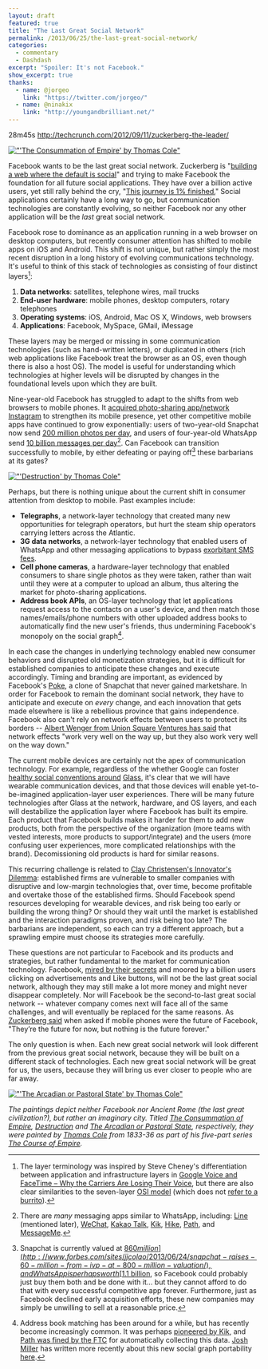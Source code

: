 ```yaml
---
layout: draft
featured: true
title: "The Last Great Social Network"
permalink: /2013/06/25/the-last-great-social-network/
categories:
  - commentary
  - Dashdash
excerpt: "Spoiler: It's not Facebook."
show_excerpt: true
thanks:
  - name: @jorgeo
    link: "https://twitter.com/jorgeo/"
  - name: @ninakix
    link: "http://youngandbrilliant.net/"
---
```


28m45s http://techcrunch.com/2012/09/11/zuckerberg-the-leader/

[!["'The Consummation of Empire' by Thomas Cole"](/images/2013/06/The_Course_of_Empire_Consummation_Thomas_Cole_1835_1836.jpg)](http://en.wikipedia.org/wiki/File:The_Course_of_Empire_Consummation_Thomas_Cole_1835_1836.jpeg)

Facebook wants to be the last great social network. Zuckerberg is "[building a web where the default is social][0]" and trying to make Facebook the foundation for all future social applications. They have over a billion active users, yet still rally behind the cry, "[This journey is 1% finished.][1]" Social applications certainly have a long way to go, but communication technologies are constantly evolving, so neither Facebook nor any other application will be the *last* great social network.

Facebook rose to dominance as an application running in a web browser on desktop computers, but recently consumer attention has shifted to mobile apps on iOS and Android. This shift is not unique, but rather simply the most recent disruption in a long history of evolving communications technology. It's useful to think of this stack of technologies as consisting of four distinct layers[^1]:

 1. **Data networks**: satellites, telephone wires, mail trucks
 2. **End-user hardware**: mobile phones, desktop computers, rotary telephones
 3. **Operating systems**: iOS, Android, Mac OS X, Windows, web browsers
 4. **Applications**: Facebook, MySpace, GMail, iMessage

These layers may be merged or missing in some communication technologies (such as hand-written letters), or duplicated in others (rich web applications like Facebook treat the browser as an OS, even though there is also a host OS). The model is useful for understanding which technologies at higher levels will be disrupted by changes in the foundational levels upon which they are built.
 
Nine-year-old Facebook has struggled to adapt to the shifts from web browsers to mobile phones. It [acquired photo-sharing app/network Instagram][2] to strengthen its mobile presence, yet other competitive mobile apps have continued to grow exponentially: users of two-year-old Snapchat now send [200 million photos per day][3], and users of four-year-old WhatsApp send [10 billion messages per day][4][^2]. Can Facebook can transition successfully to mobile, by either defeating or paying off[^3] these barbarians at its gates?

[!["'Destruction' by Thomas Cole"](/images/2013/06/Cole_Thomas_The_Course_of_Empire_Destruction_1836.jpg)](http://en.wikipedia.org/wiki/File:Cole_Thomas_The_Course_of_Empire_Destruction_1836.jpg)

Perhaps, but there is nothing unique about the current shift in consumer attention from desktop to mobile. Past examples include:

 * **Telegraphs**, a network-layer technology that created many new opportunities for telegraph operators, but hurt the steam ship operators carrying letters across the Atlantic.
 * **3G data networks**, a network-layer technology that enabled users of WhatsApp and other messaging applications to bypass [exorbitant SMS fees][5].
 * **Cell phone cameras**, a hardware-layer technology that enabled consumers to share single photos as they were taken, rather than wait until they were at a computer to upload an album, thus altering the market for photo-sharing applications.
 * **Address book APIs**, an OS-layer technology that let applications request access to the contacts on a user's device, and then match those names/emails/phone numbers with other uploaded address books to automatically find the new user's friends, thus undermining Facebook's monopoly on the social graph[^4].

In each case the changes in underlying technology enabled new consumer behaviors and disrupted old monetization strategies, but it is difficult for established companies to anticipate these changes and execute accordingly. Timing and branding are important, as evidenced by Facebook's [Poke][6], a clone of Snapchat that never gained marketshare. In order for Facebook to remain the dominant social network, they have to anticipate and execute on *every* change, and each innovation that gets made elsewhere is like a rebellious province that gains independence. Facebook also can't rely on network effects between users to protect its borders -- [Albert Wenger from Union Square Ventures has said][7] that network effects "work very well on the way up, but they also work very well on the way down."

The current mobile devices are certainly not the apex of communication technology. For example, regardless of the whether Google can foster [healthy social conventions around][8] [Glass][9], it's clear that we will have wearable communication devices, and that those devices will enable yet-to-be-imagined application-layer user experiences. There will be many future technologies after Glass at the network, hardware, and OS layers, and each will destabilize the application layer where Facebook has built its empire. Each product that Facebook builds makes it harder for them to add new products, both from the perspective of the organization (more teams with vested interests, more products to support/integrate) and the users (more confusing user experiences, more complicated relationships with the brand). Decomissioning old products is hard for similar reasons.

This recurring challenge is related to [Clay Christensen's Innovator's Dilemma][10]: established firms are vulnerable to smaller companies with disruptive and low-margin technologies that, over time, become profitable and overtake those of the established firms. Should Facebook spend resources developing for wearable devices, and risk being too early or building the wrong thing? Or should they wait until the market is established and the interaction paradigms proven, and risk being too late? The barbarians are independent, so each can try a different approach, but a sprawling empire must choose its strategies more carefully.

These questions are not particular to Facebook and its products and strategies, but rather fundamental to the market for communication technology. Facebook, [mired by their secrets][11] and moored by a billion users clicking on advertisements and Like buttons, will not be the last great social network, although they may still make a lot more money and might never disappear completely. Nor will Facebook be the second-to-last great social network -- whatever company comes next will face all of the same challenges, and will eventually be replaced for the same reasons. As [Zuckerberg said][12] when asked if mobile phones were the future of Facebook, "They’re the future for now, but nothing is the future forever."

The only question is when. Each new great social network will look different from the previous great social network, because they will be built on a different stack of technologies. Each new great social network will be great for us, the users, because they will bring us ever closer to people who are far away.

[!["'The Arcadian or Pastoral State' by Thomas Cole"](/images/2013/06/Cole_Thomas_The_Course_of_Empire_The_Arcadian_or_Pastoral_State_1836.jpg)](http://en.wikipedia.org/wiki/File:Cole_Thomas_The_Course_of_Empire_The_Arcadian_or_Pastoral_State_1836.jpg)

*The paintings depict neither Facebook nor Ancient Rome (the last great civilization?), but rather an imaginary city. Titled *[The Consummation of Empire](http://en.wikipedia.org/wiki/File:The_Course_of_Empire_Consummation_Thomas_Cole_1835_1836.jpeg)*, *[Destruction](http://en.wikipedia.org/wiki/File:Cole_Thomas_The_Course_of_Empire_Destruction_1836.jpg)* and *[The Arcadian or Pastoral State](http://en.wikipedia.org/wiki/File:Cole_Thomas_The_Course_of_Empire_The_Arcadian_or_Pastoral_State_1836.jpg)*, respectively, they were painted by [Thomas Cole](http://en.wikipedia.org/wiki/Thomas_Cole) from 1833-36 as part of his five-part series *[The Course of Empire](http://en.wikipedia.org/wiki/The_Course_of_Empire)*.*

[^1]: The layer terminology was inspired by Steve Cheney's differentiation between application and infrastructure layers in [Google Voice and FaceTime – Why the Carriers Are Losing Their Voice](http://techcrunch.com/2010/11/07/google-voice-and-facetime-why-the-carriers-are-losing-their-voice/), but there are also clear similarities to the seven-layer [OSI model](http://en.wikipedia.org/wiki/Seven-layer_model) (which does not [refer to a burrito](http://www.youtube.com/watch?v=Fow7iUaKrq4&t=1m49s)).

[^2]: There are *many* messaging apps similar to WhatsApp, including: [Line](http://line.naver.jp/en/) (mentioned later), [WeChat](http://wechat.com/en/), [Kakao Talk](http://www.kakao.com/talk/en), [Kik](http://kik.com/), [Hike](http://get.hike.in/), [Path](https://path.com/), and [MessageMe](http://messageme.com/).

[^3]: Snapchat is currently valued at [$860 million](http://www.forbes.com/sites/jjcolao/2013/06/24/snapchat-raises-60-million-from-ivp-at-800-million-valuation/), and WhatsApp is perhaps worth [$1.1 billion](http://stevecheney.posterous.com/facebook-and-whatsapp-whats-a-consumer-networ), so Facebook could probably just buy them both and be done with it... but they cannot afford to do that with every successful competitive app forever. Furthermore, just as Facebook declined early acquisition efforts, these new companies may simply be unwilling to sell at a reasonable price.

[^4]: Address book matching has been around for a while, but has recently become increasingly common. It was perhaps [pioneered by Kik](http://venturebeat.com/2010/11/03/kik-messenger-sees-explosive-start-a-mobile-chat-better-than-sms/), and [Path was fined by the FTC](http://www.ftc.gov/opa/2013/02/path.shtm) for automatically collecting this data. [Josh Miller](https://twitter.com/joshm) has written more recently about this new social graph portability [here](https://medium.com/musings-about-text-boxes/8157c364d26a).

 [0]: http://techcrunch.com/2010/04/21/zuckerbergs-buildin-web-default-social/
 [1]: https://www.facebook.com/media/set/?set=a.10151908376636729.1073741825.20531316728&type=3
 [2]: http://dealbook.nytimes.com/2012/04/09/facebook-buys-instagram-for-1-billion/
 [3]: http://www.forbes.com/sites/jjcolao/2013/06/24/snapchat-raises-60-million-from-ivp-at-800-million-valuation/
 [4]: https://twitter.com/WhatsApp/status/344966710241161216
 [5]: http://www.bbc.co.uk/news/business-22334338
 [6]: http://techcrunch.com/2012/12/21/facebook-poke-app/
 [7]: https://soundcloud.com/rocky-agrawal/my-interview-with-albert/comments/120660911
 [8]: http://allthingsd.com/20130412/you-lookin-at-me-reflections-on-google-glass/
 [9]: http://www.google.com/glass/start/how-it-feels/
 [10]: http://www.amazon.com/The-Innovators-Dilemma-Revolutionary-Business/dp/0062060244
 [11]: /2012/01/06/secrets-make-you-slow/
 [12]: http://www.vanityfair.com/business/2013/05/facebook-future-mark-zuckerberg-sheryl-sandberg

